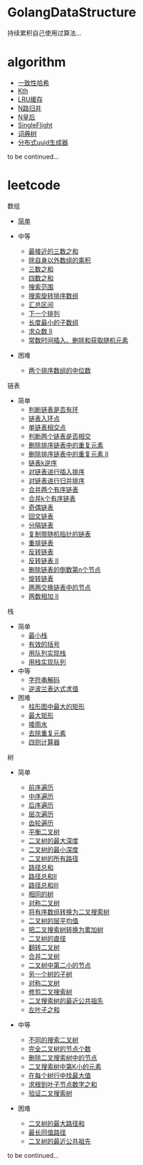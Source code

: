 GolangDataStructure
===
持续累积自己使用过算法...


algorithm
===
- [一致性哈希](https://github.com/MaxnSter/GolangDataStructure/tree/master/consistenthash)
- [Kth](https://github.com/MaxnSter/GolangDataStructure/tree/master/kth)
- [LRU缓存](https://github.com/MaxnSter/GolangDataStructure/tree/master/lru)
- [N路归并](https://github.com/MaxnSter/GolangDataStructure/tree/master/nmerge)
- [N皇后](https://github.com/MaxnSter/GolangDataStructure/tree/master/nqueens)
- [SingleFlight](https://github.com/MaxnSter/GolangDataStructure/tree/master/singleflight)
- [词典树](https://github.com/MaxnSter/GolangDataStructure/tree/master/trietree)
- [分布式uuid生成器](https://github.com/MaxnSter/GolangDataStructure/tree/master/uuid)

to be continued...

leetcode
===
数组

- [简单](https://github.com/MaxnSter/GolangDataStructure/tree/master/leetcode/array/easy)
    
- 中等
    - [最接近的三数之和](https://github.com/MaxnSter/GolangDataStructure/tree/master/leetcode/array/median/3sum_closest)
    - [除自身以外数组的乘积](https://github.com/MaxnSter/GolangDataStructure/tree/master/leetcode/array/median/excpect_self)
    - [三数之和](https://github.com/MaxnSter/GolangDataStructure/tree/master/leetcode/array/median/three_sum)
    - [四数之和](https://github.com/MaxnSter/GolangDataStructure/tree/master/leetcode/array/median/four_sum)
    - [搜索范围](https://github.com/MaxnSter/GolangDataStructure/tree/master/leetcode/array/median/search_for_range)
    - [搜索旋转排序数组](https://github.com/MaxnSter/GolangDataStructure/tree/master/leetcode/array/median/search_in_rotated)
    - [汇总区间](https://github.com/MaxnSter/GolangDataStructure/tree/master/leetcode/array/median/summary_range)
    - [下一个排列](https://github.com/MaxnSter/GolangDataStructure/tree/master/leetcode/array/median/next_permutation)
    - [长度最小的子数组](https://github.com/MaxnSter/GolangDataStructure/tree/master/leetcode/array/median/ms_subarray)
    - [求众数 II](https://github.com/MaxnSter/GolangDataStructure/tree/master/leetcode/array/median/majority_element_2)
    - [常数时间插入、删除和获取随机元素](https://github.com/MaxnSter/GolangDataStructure/tree/master/leetcode/array/median/idg_o1)
- 困难
    - [两个排序数组的中位数](https://github.com/MaxnSter/GolangDataStructure/tree/master/leetcode/array/hard/median_two_sorted)

链表
- 简单
   - [判断链表是否有环](https://github.com/MaxnSter/GolangDataStructure/tree/master/leetcode/link/cycle)
   - [链表入环点](https://github.com/MaxnSter/GolangDataStructure/tree/master/leetcode/link/cycle)
   - [单链表相交点](https://github.com/MaxnSter/GolangDataStructure/tree/master/leetcode/link/cycle)
   - [判断两个链表是否相交](https://github.com/MaxnSter/GolangDataStructure/tree/master/leetcode/link/cycle)
   - [删除排序链表中的重复元素](https://github.com/MaxnSter/GolangDataStructure/tree/master/leetcode/link/dup)
   - [删除排序链表中的重复元素 II](https://github.com/MaxnSter/GolangDataStructure/tree/master/leetcode/link/dup2)
   - [链表k逆序](https://github.com/MaxnSter/GolangDataStructure/tree/master/leetcode/link/kreverse)
   - [对链表进行插入排序](https://github.com/MaxnSter/GolangDataStructure/tree/master/leetcode/link/link_sort)
   - [对链表进行归并排序](https://github.com/MaxnSter/GolangDataStructure/tree/master/leetcode/link/link_sort)
   - [合并两个有序链表](https://github.com/MaxnSter/GolangDataStructure/tree/master/leetcode/link/merge)
   - [合并k个有序链表](https://github.com/MaxnSter/GolangDataStructure/tree/master/leetcode/link/mergek_sorted)
   - [奇偶链表](https://github.com/MaxnSter/GolangDataStructure/tree/master/leetcode/link/odd_even)
   - [回文链表](https://github.com/MaxnSter/GolangDataStructure/tree/master/leetcode/link/parlindrome)
   - [分隔链表](https://github.com/MaxnSter/GolangDataStructure/tree/master/leetcode/link/partiton)
   - [复制带随机指针的链表](https://github.com/MaxnSter/GolangDataStructure/tree/master/leetcode/link/random)
   - [重排链表](https://github.com/MaxnSter/GolangDataStructure/tree/master/leetcode/link/reorder)
   - [反转链表](https://github.com/MaxnSter/GolangDataStructure/tree/master/leetcode/link/reverse)
   - [反转链表 II](https://github.com/MaxnSter/GolangDataStructure/tree/master/leetcode/link/reverse2)
   - [删除链表的倒数第n个节点](https://github.com/MaxnSter/GolangDataStructure/tree/master/leetcode/link/rmN)
   - [旋转链表](https://github.com/MaxnSter/GolangDataStructure/tree/master/leetcode/link/rotate)
   - [两两交换链表中的节点](https://github.com/MaxnSter/GolangDataStructure/tree/master/leetcode/link/swap)
   - [两数相加 II](https://github.com/MaxnSter/GolangDataStructure/tree/master/leetcode/link/two_sum)

栈
- 简单
   - [最小栈](https://github.com/MaxnSter/GolangDataStructure/tree/master/leetcode/stack/easy/min_stack)
   - [有效的括号](https://github.com/MaxnSter/GolangDataStructure/tree/master/leetcode/stack/easy/parenthese)
   - [用队列实现栈](https://github.com/MaxnSter/GolangDataStructure/tree/master/leetcode/stack/easy/queue_to_stack)
   - [用栈实现队列](https://github.com/MaxnSter/GolangDataStructure/tree/master/leetcode/stack/easy/stack_to_queue)
- 中等
   - [字符串解码](https://github.com/MaxnSter/GolangDataStructure/tree/master/leetcode/stack/median/decode_string)
   - [逆波兰表达式求值](https://github.com/MaxnSter/GolangDataStructure/tree/master/leetcode/stack/median/polish)
- 困难
   - [柱形图中最大的矩形](https://github.com/MaxnSter/GolangDataStructure/tree/master/leetcode/stack/hard/rect)
   - [最大矩形](https://github.com/MaxnSter/GolangDataStructure/tree/master/leetcode/stack/hard/max_rect)
   - [接雨水](https://github.com/MaxnSter/GolangDataStructure/tree/master/leetcode/stack/hard/trap_rain)
   - [去除重复元素](https://github.com/MaxnSter/GolangDataStructure/tree/master/leetcode/stack/hard/rm_dup_letters)
   - [四则计算器](https://github.com/MaxnSter/GolangDataStructure/tree/master/leetcode/stack/hard/basic_caculator)
   
树
- 简单
  - [前序遍历](https://github.com/MaxnSter/GolangDataStructure/tree/master/leetcode/tree/median/preorder)
  - [中序遍历](https://github.com/MaxnSter/GolangDataStructure/tree/master/leetcode/tree/median/inorder)
  - [后序遍历](https://github.com/MaxnSter/GolangDataStructure/tree/master/leetcode/tree/median/postorder)
  - [层次遍历](https://github.com/MaxnSter/GolangDataStructure/tree/master/leetcode/tree/median/level)
  - [齿轮遍历](https://github.com/MaxnSter/GolangDataStructure/tree/master/leetcode/tree/median/zigzag_level)
  - [平衡二叉树](https://github.com/MaxnSter/GolangDataStructure/tree/master/leetcode/tree/simple/balance)
  - [二叉树的最大深度](https://github.com/MaxnSter/GolangDataStructure/tree/master/leetcode/tree/simple/max_dep)
  - [二叉树的最小深度](https://github.com/MaxnSter/GolangDataStructure/tree/master/leetcode/tree/simple/min_dep)
  - [二叉树的所有路径](https://github.com/MaxnSter/GolangDataStructure/tree/master/leetcode/tree/simple/path)
  - [路径总和](https://github.com/MaxnSter/GolangDataStructure/tree/master/leetcode/tree/simple/path_sum)
  - [路径总和II](https://github.com/MaxnSter/GolangDataStructure/blob/master/leetcode/tree/simple/path_sum_2/path_sum_2.go)
  - [路径总和III](https://github.com/MaxnSter/GolangDataStructure/tree/master/leetcode/tree/simple/path_sum_3)
  - [相同的树](https://github.com/MaxnSter/GolangDataStructure/tree/master/leetcode/tree/simple/same)
  - [对称二叉树](https://github.com/MaxnSter/GolangDataStructure/tree/master/leetcode/tree/simple/symmetric)
  - [将有序数组转换为二叉搜索树](https://github.com/MaxnSter/GolangDataStructure/tree/master/leetcode/tree/simple/a_to_bst)
  - [二叉树的层平均值](https://github.com/MaxnSter/GolangDataStructure/tree/master/leetcode/tree/simple/avg_level)
  - [把二叉搜索树转换为累加树](https://github.com/MaxnSter/GolangDataStructure/tree/master/leetcode/tree/simple/bst_to_greater)
  - [二叉树的直径](https://github.com/MaxnSter/GolangDataStructure/tree/master/leetcode/tree/simple/diameter)
  - [翻转二叉树](https://github.com/MaxnSter/GolangDataStructure/tree/master/leetcode/tree/simple/invert)
  - [合并二叉树](https://github.com/MaxnSter/GolangDataStructure/tree/master/leetcode/tree/simple/merge)
  - [二叉树中第二小的节点](https://github.com/MaxnSter/GolangDataStructure/tree/master/leetcode/tree/simple/second_min)
  - [另一个树的子树](https://github.com/MaxnSter/GolangDataStructure/tree/master/leetcode/tree/simple/subtree)
  - [对称二叉树](https://github.com/MaxnSter/GolangDataStructure/tree/master/leetcode/tree/simple/symmetric)
  - [修剪二叉搜索树](https://github.com/MaxnSter/GolangDataStructure/tree/master/leetcode/tree/simple/trim)
  - [二叉搜索树的最近公共祖先](https://github.com/MaxnSter/GolangDataStructure/tree/master/leetcode/tree/simple/lca_bst)
  - [左叶子之和](https://github.com/MaxnSter/GolangDataStructure/tree/master/leetcode/tree/simple/sum_of_left)
- 中等
  - [不同的搜索二叉树](https://github.com/MaxnSter/GolangDataStructure/tree/master/leetcode/tree/median/unique)
  - [完全二叉树的节点个数](https://github.com/MaxnSter/GolangDataStructure/tree/master/leetcode/tree/median/count_ct)
  - [删除二叉搜索树中的节点](https://github.com/MaxnSter/GolangDataStructure/tree/master/leetcode/tree/median/delete_node_bst)
  - [二叉搜索树中第K小的元素](https://github.com/MaxnSter/GolangDataStructure/tree/master/leetcode/tree/median/kth_small)
  - [在每个树行中找最大值](https://github.com/MaxnSter/GolangDataStructure/tree/master/leetcode/tree/median/largest_each_line)
  - [求根到叶子节点数字之和](https://github.com/MaxnSter/GolangDataStructure/tree/master/leetcode/tree/median/leaf_nums)
  - [验证二叉搜索树](https://github.com/MaxnSter/GolangDataStructure/tree/master/leetcode/tree/median/validate_bst)
  
- 困难
  - [二叉树的最大路径和](https://github.com/MaxnSter/GolangDataStructure/tree/master/leetcode/tree/hard/max_path_sum)
  - [最长同值路径](https://github.com/MaxnSter/GolangDataStructure/tree/master/leetcode/tree/simple/path_longest_same)
  - [二叉树的最近公共祖先](https://github.com/MaxnSter/GolangDataStructure/tree/master/leetcode/tree/median/lca)
 
to be continued...